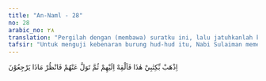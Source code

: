 ```yaml
---
title: "An-Naml - 28"
no: 28
arabic_no: ٢٨
translation: "Pergilah dengan (membawa) suratku ini, lalu jatuhkanlah kepada mereka, kemudian berpalinglah dari mereka, lalu perhatikanlah apa yang mereka bicarakan.”"
tafsir: "Untuk menguji kebenaran burung hud-hud itu, Nabi Sulaiman memerintahkannya untuk menyampaikan surat kepada Ratu Balqis. Ia juga diperintahkan untuk memperhatikan bagaimana reaksi dan sikap Ratu Balqis membaca surat yang dibawanya.\n\nHud-hud pun membawa surat Nabi Sulaiman itu. Setelah ia melemparkan surat itu kepada Ratu Balqis, lalu ia bersembunyi dan memperhatikan sikap Ratu Balqis terhadap isi surat itu, sesuai dengan yang diperintahkan Sulaiman."
---
```

اِذْهَبْ بِّكِتٰبِيْ هٰذَا فَاَلْقِهْ اِلَيْهِمْ ثُمَّ تَوَلَّ عَنْهُمْ فَانْظُرْ مَاذَا يَرْجِعُوْنَ 